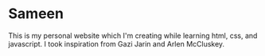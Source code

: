 # Sameen
This is my personal website which I'm creating while learning html, css, and javascript. I took inspiration from Gazi Jarin and Arlen McCluskey.
